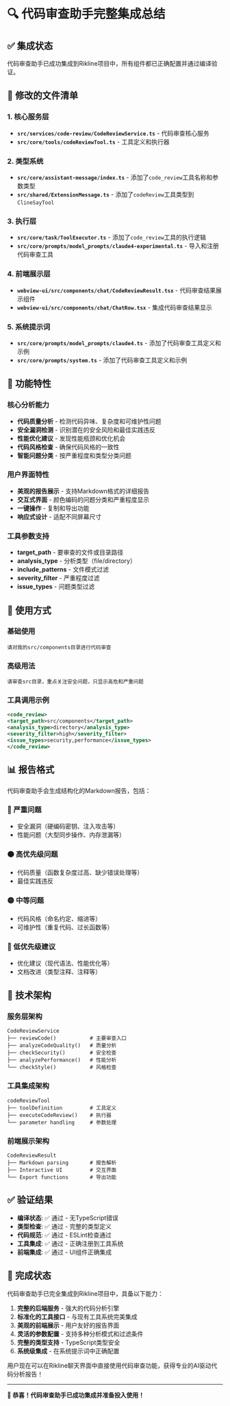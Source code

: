 # 🔍 代码审查助手完整集成总结

## ✅ 集成状态

代码审查助手已成功集成到Rikline项目中，所有组件都已正确配置并通过编译验证。

## 📁 修改的文件清单

### 1. 核心服务层
- **`src/services/code-review/CodeReviewService.ts`** - 代码审查核心服务
- **`src/core/tools/codeReviewTool.ts`** - 工具定义和执行器

### 2. 类型系统
- **`src/core/assistant-message/index.ts`** - 添加了`code_review`工具名称和参数类型
- **`src/shared/ExtensionMessage.ts`** - 添加了`codeReview`工具类型到`ClineSayTool`

### 3. 执行层
- **`src/core/task/ToolExecutor.ts`** - 添加了`code_review`工具的执行逻辑
- **`src/core/prompts/model_prompts/claude4-experimental.ts`** - 导入和注册代码审查工具

### 4. 前端展示层
- **`webview-ui/src/components/chat/CodeReviewResult.tsx`** - 代码审查结果展示组件
- **`webview-ui/src/components/chat/ChatRow.tsx`** - 集成代码审查结果显示

### 5. 系统提示词
- **`src/core/prompts/model_prompts/claude4.ts`** - 添加了代码审查工具定义和示例
- **`src/core/prompts/system.ts`** - 添加了代码审查工具定义和示例

## 🎯 功能特性

### 核心分析能力
- **代码质量分析** - 检测代码异味、复杂度和可维护性问题
- **安全漏洞检测** - 识别潜在的安全风险和最佳实践违反
- **性能优化建议** - 发现性能瓶颈和优化机会
- **代码风格检查** - 确保代码风格的一致性
- **智能问题分类** - 按严重程度和类型分类问题

### 用户界面特性
- **美观的报告展示** - 支持Markdown格式的详细报告
- **交互式界面** - 颜色编码的问题分类和严重程度显示
- **一键操作** - 复制和导出功能
- **响应式设计** - 适配不同屏幕尺寸

### 工具参数支持
- **target_path** - 要审查的文件或目录路径
- **analysis_type** - 分析类型（file/directory）
- **include_patterns** - 文件模式过滤
- **severity_filter** - 严重程度过滤
- **issue_types** - 问题类型过滤

## 🚀 使用方式

### 基础使用
```
请对我的src/components目录进行代码审查
```

### 高级用法
```
请审查src目录，重点关注安全问题，只显示高危和严重问题
```

### 工具调用示例
```xml
<code_review>
<target_path>src/components</target_path>
<analysis_type>directory</analysis_type>
<severity_filter>high</severity_filter>
<issue_types>security,performance</issue_types>
</code_review>
```

## 📊 报告格式

代码审查助手会生成结构化的Markdown报告，包括：

### 🔴 严重问题
- 安全漏洞（硬编码密钥、注入攻击等）
- 性能问题（大型同步操作、内存泄漏等）

### 🟠 高优先级问题
- 代码质量（函数复杂度过高、缺少错误处理等）
- 最佳实践违反

### 🟡 中等问题
- 代码风格（命名约定、缩进等）
- 可维护性（重复代码、过长函数等）

### 🔵 低优先级建议
- 优化建议（现代语法、性能优化等）
- 文档改进（类型注释、注释等）

## 🔧 技术架构

### 服务层架构
```
CodeReviewService
├── reviewCode()           # 主要审查入口
├── analyzeCodeQuality()   # 质量分析
├── checkSecurity()        # 安全检查
├── analyzePerformance()   # 性能分析
└── checkStyle()           # 风格检查
```

### 工具集成架构
```
codeReviewTool
├── toolDefinition         # 工具定义
├── executeCodeReview()    # 执行器
└── parameter handling     # 参数处理
```

### 前端展示架构
```
CodeReviewResult
├── Markdown parsing       # 报告解析
├── Interactive UI         # 交互界面
└── Export functions       # 导出功能
```

## ✅ 验证结果

- **编译状态**: ✅ 通过 - 无TypeScript错误
- **类型检查**: ✅ 通过 - 完整的类型定义
- **代码规范**: ✅ 通过 - ESLint检查通过
- **工具集成**: ✅ 通过 - 正确注册到工具系统
- **前端集成**: ✅ 通过 - UI组件正确集成

## 🎉 完成状态

代码审查助手已完全集成到Rikline项目中，具备以下能力：

1. **完整的后端服务** - 强大的代码分析引擎
2. **标准化的工具接口** - 与现有工具系统完美集成
3. **美观的前端展示** - 用户友好的报告界面
4. **灵活的参数配置** - 支持多种分析模式和过滤条件
5. **完整的类型支持** - TypeScript类型安全
6. **系统级集成** - 在系统提示词中正确配置

用户现在可以在Rikline聊天界面中直接使用代码审查功能，获得专业的AI驱动代码分析报告！

---

**🎊 恭喜！代码审查助手已成功集成并准备投入使用！** 